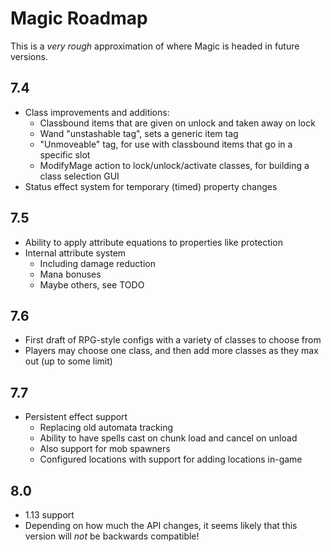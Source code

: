 # Magic Roadmap

This is a *very rough* approximation of where Magic is headed in future versions.

## 7.4

 - Class improvements and additions:
     - Classbound items that are given on unlock and taken away on lock
     - Wand "unstashable tag", sets a generic item tag
     - "Unmoveable" tag, for use with classbound items that go in a specific slot
     - ModifyMage action to lock/unlock/activate classes, for building a class selection GUI
 - Status effect system for temporary (timed) property changes

## 7.5

 - Ability to apply attribute equations to properties like protection
 - Internal attribute system
   - Including damage reduction
   - Mana bonuses
   - Maybe others, see TODO
 
## 7.6

 - First draft of RPG-style configs with a variety of classes to choose from
 - Players may choose one class, and then add more classes as they max out (up to some limit)
 
## 7.7

 - Persistent effect support
   - Replacing old automata tracking
   - Ability to have spells cast on chunk load and cancel on unload
   - Also support for mob spawners
   - Configured locations with support for adding locations in-game

## 8.0
 
 - 1.13 support
 - Depending on how much the API changes, it seems likely that this version will *not* be backwards compatible!
